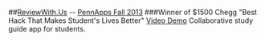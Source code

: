 ##[ReviewWith.Us](http://reviewwith.us) -- [PennApps Fall 2013](http://2013f.pennapps.com/prizes.html)
###Winner of $1500 Chegg "Best Hack That Makes Student's Lives Better"
[Video Demo](http://pennapps.challengepost.com/submissions/17087-reviewwith-us)
Collaborative study guide app for students.
